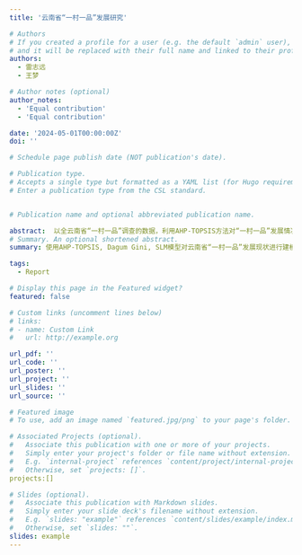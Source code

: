 ```yaml
---
title: '云南省“一村一品”发展研究'

# Authors
# If you created a profile for a user (e.g. the default `admin` user), write the username (folder name) here
# and it will be replaced with their full name and linked to their profile.
authors:
  - 雷志远
  - 王梦

# Author notes (optional)
author_notes:
  - 'Equal contribution'
  - 'Equal contribution'

date: '2024-05-01T00:00:00Z'
doi: ''

# Schedule page publish date (NOT publication's date).

# Publication type.
# Accepts a single type but formatted as a YAML list (for Hugo requirements).
# Enter a publication type from the CSL standard.


# Publication name and optional abbreviated publication name.

abstract:  以全云南省“一村一品”调查的数据，利用AHP-TOPSIS方法对“一村一品”发展情况进行分析判断，构建各村“一村一品”发展成效评价指标体系，计算其指标值，定性与定量结合得分析评价结果，并利用各村的结果映射后得到各县、市的得分。运用Dagum基尼系数评估大理州各县的发展差异，并利用PSM-DID模型、SLM模型发现在“一村一品”发展过程中存在的产业集聚效应。
# Summary. An optional shortened abstract.
summary: 使用AHP-TOPSIS, Dagum Gini, SLM模型对云南省“一村一品”发展现状进行建模。

tags:
  - Report

# Display this page in the Featured widget?
featured: false

# Custom links (uncomment lines below)
# links:
# - name: Custom Link
#   url: http://example.org

url_pdf: ''
url_code: ''
url_poster: ''
url_project: ''
url_slides: ''
url_source: ''

# Featured image
# To use, add an image named `featured.jpg/png` to your page's folder.

# Associated Projects (optional).
#   Associate this publication with one or more of your projects.
#   Simply enter your project's folder or file name without extension.
#   E.g. `internal-project` references `content/project/internal-project/index.md`.
#   Otherwise, set `projects: []`.
projects:[]

# Slides (optional).
#   Associate this publication with Markdown slides.
#   Simply enter your slide deck's filename without extension.
#   E.g. `slides: "example"` references `content/slides/example/index.md`.
#   Otherwise, set `slides: ""`.
slides: example
---
```

